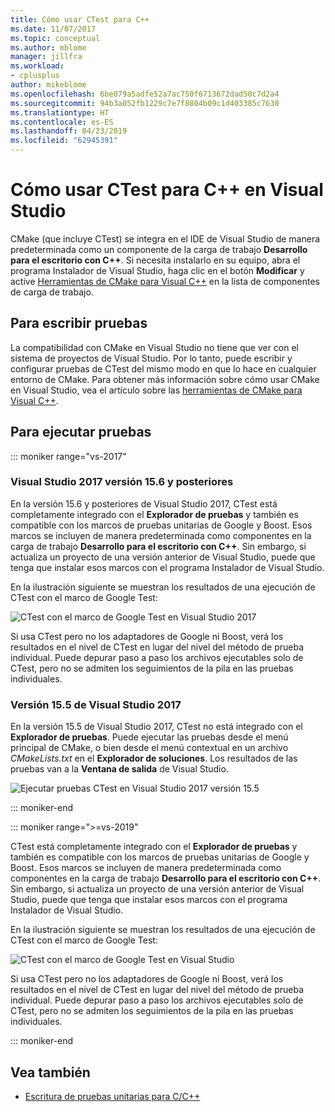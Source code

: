 ```yaml
---
title: Cómo usar CTest para C++
ms.date: 11/07/2017
ms.topic: conceptual
ms.author: mblome
manager: jillfra
ms.workload:
- cplusplus
author: mikeblome
ms.openlocfilehash: 6be079a5adfe52a7ac750f6713672dad50c7d2a4
ms.sourcegitcommit: 94b3a052fb1229c7e7f8804b09c1d403385c7630
ms.translationtype: HT
ms.contentlocale: es-ES
ms.lasthandoff: 04/23/2019
ms.locfileid: "62945391"
---
```

# <a name="how-to-use-ctest-for-c-in-visual-studio"></a>Cómo usar CTest para C++ en Visual Studio

CMake (que incluye CTest) se integra en el IDE de Visual Studio de manera predeterminada como un componente de la carga de trabajo **Desarrollo para el escritorio con C++**. Si necesita instalarlo en su equipo, abra el programa Instalador de Visual Studio, haga clic en el botón **Modificar** y active [Herramientas de CMake para Visual C++](/cpp/ide/cmake-tools-for-visual-cpp) en la lista de componentes de carga de trabajo.

## <a name="to-write-tests"></a>Para escribir pruebas

La compatibilidad con CMake en Visual Studio no tiene que ver con el sistema de proyectos de Visual Studio. Por lo tanto, puede escribir y configurar pruebas de CTest del mismo modo en que lo hace en cualquier entorno de CMake. Para obtener más información sobre cómo usar CMake en Visual Studio, vea el artículo sobre las [herramientas de CMake para Visual C++](/cpp/ide/cmake-tools-for-visual-cpp).

## <a name="to-run-tests"></a>Para ejecutar pruebas

::: moniker range="vs-2017"

### <a name="visual-studio-2017-version-156-and-later"></a>Visual Studio 2017 versión 15.6 y posteriores

En la versión 15.6 y posteriores de Visual Studio 2017, CTest está completamente integrado con el **Explorador de pruebas** y también es compatible con los marcos de pruebas unitarias de Google y Boost. Esos marcos se incluyen de manera predeterminada como componentes en la carga de trabajo **Desarrollo para el escritorio con C++**. Sin embargo, si actualiza un proyecto de una versión anterior de Visual Studio, puede que tenga que instalar esos marcos con el programa Instalador de Visual Studio.

En la ilustración siguiente se muestran los resultados de una ejecución de CTest con el marco de Google Test:

![CTest con el marco de Google Test en Visual Studio 2017](media/ctest-test-explorer.png)

Si usa CTest pero no los adaptadores de Google ni Boost, verá los resultados en el nivel de CTest en lugar del nivel del método de prueba individual. Puede depurar paso a paso los archivos ejecutables solo de CTest, pero no se admiten los seguimientos de la pila en las pruebas individuales.

### <a name="visual-studio-2017-version-155"></a>Versión 15.5 de Visual Studio 2017

En la versión 15.5 de Visual Studio 2017, CTest no está integrado con el **Explorador de pruebas**. Puede ejecutar las pruebas desde el menú principal de CMake, o bien desde el menú contextual en un archivo *CMakeLists.txt* en el **Explorador de soluciones**. Los resultados de las pruebas van a la **Ventana de salida** de Visual Studio.

![Ejecutar pruebas CTest en Visual Studio 2017 versión 15.5](media/cpp-cmake-run-tests.png)

::: moniker-end

::: moniker range=">=vs-2019"

CTest está completamente integrado con el **Explorador de pruebas** y también es compatible con los marcos de pruebas unitarias de Google y Boost. Esos marcos se incluyen de manera predeterminada como componentes en la carga de trabajo **Desarrollo para el escritorio con C++**. Sin embargo, si actualiza un proyecto de una versión anterior de Visual Studio, puede que tenga que instalar esos marcos con el programa Instalador de Visual Studio.

En la ilustración siguiente se muestran los resultados de una ejecución de CTest con el marco de Google Test:

![CTest con el marco de Google Test en Visual Studio](media/ctest-test-explorer.png)

Si usa CTest pero no los adaptadores de Google ni Boost, verá los resultados en el nivel de CTest en lugar del nivel del método de prueba individual. Puede depurar paso a paso los archivos ejecutables solo de CTest, pero no se admiten los seguimientos de la pila en las pruebas individuales.

::: moniker-end

## <a name="see-also"></a>Vea también

- [Escritura de pruebas unitarias para C/C++](writing-unit-tests-for-c-cpp.md)